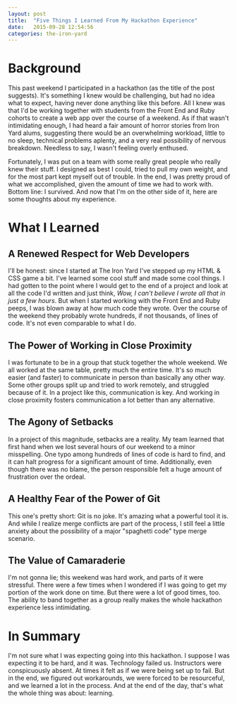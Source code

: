 ```yaml
---
layout: post
title:  "Five Things I Learned From My Hackathon Experience"
date:   2015-09-28 12:54:56
categories: the-iron-yard
---
```

# Background
This past weekend I participated in a hackathon (as the title of the post suggests). It's something I knew would be challenging, but had no idea what to expect, having never done anything like this before. All I knew was that I'd be working together with students from the Front End and Ruby cohorts to create a web app over the course of a weekend. As if that wasn't intimidating enough, I had heard a fair amount of horror stories from Iron Yard alums, suggesting there would be an overwhelming workload, little to no sleep, technical problems aplenty, and a very real possibility of nervous breakdown. Needless to say, I wasn't feeling overly enthused.

Fortunately, I was put on a team with some really great people who really knew their stuff. I designed as best I could, tried to pull my own weight, and for the most part kept myself out of trouble. In the end, I was pretty proud of what we accomplished, given the amount of time we had to work with. Bottom line: I survived. And now that I'm on the other side of it, here are some thoughts about my experience.

# What I Learned

## A Renewed Respect for Web Developers
I'll be honest: since I started at The Iron Yard I've stepped up my HTML & CSS game a bit. I've learned some cool stuff and made some cool things. I had gotten to the point where I would get to the end of a project and look at all the code I'd written and just think, *Wow, I can't believe I wrote all that in just a few hours*. But when I started working with the Front End and Ruby peeps, I was blown away at how much code they wrote. Over the course of the weekend they probably wrote hundreds, if not thousands, of lines of code. It's not even comparable to what I do.

## The Power of Working in Close Proximity
I was fortunate to be in a group that stuck together the whole weekend. We all worked at the same table, pretty much the entire time. It's so much easier (and faster) to communicate in person than basically any other way. Some other groups split up and tried to work remotely, and struggled because of it. In a project like this, communication is key. And working in close proximity fosters communication a lot better than any alternative.

## The Agony of Setbacks
In a project of this magnitude, setbacks are a reality. My team learned that first hand when we lost several hours of our weekend to a minor misspelling. One typo among hundreds of lines of code is hard to find, and it can halt progress for a significant amount of time. Additionally, even though there was no blame, the person responsible felt a huge amount of frustration over the ordeal.

## A Healthy Fear of the Power of Git
This one's pretty short: Git is no joke. It's amazing what a powerful tool it is. And while I realize merge conflicts are part of the process, I still feel a little anxiety about the possibility of a major "spaghetti code" type merge scenario.

## The Value of Camaraderie
I'm not gonna lie; this weekend was hard work, and parts of it were stressful. There were a few times when I wondered if I was going to get my portion of the work done on time. But there were a lot of good times, too. The ability to band together as a group really makes the whole hackathon experience less intimidating.

# In Summary
I'm not sure what I was expecting going into this hackathon. I suppose I was expecting it to be hard, and it was. Technology failed us. Instructors were conspicuously absent. At times it felt as if we were being set up to fail. But in the end, we figured out workarounds, we were forced to be resourceful, and we learned a lot in the process. And at the end of the day, that's what the whole thing was about: learning.